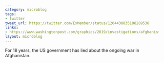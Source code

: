 ```yaml
---
category: microblog
tags:
- twitter
tweet_url: https://twitter.com/ExMember/status/1204438835188289536
links:
- https://www.washingtonpost.com/graphics/2019/investigations/afghanistan-papers/documents-database/
layout: microblog
---
```

For 18 years, the US government has lied about the ongoing war in Afghanistan.
